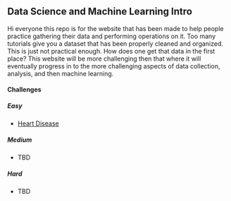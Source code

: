 ## Data Science and Machine Learning Intro

Hi everyone this repo is for the website that has been made to help people practice gathering their data and performing operations on it.
Too many tutorials give you a dataset that has been properly cleaned and organized.  This is just not practical enough.  How does one get that data in the first place?
This website will be more challenging then that where it will eventually progress in to the more challenging aspects of data collection, analysis, and then machine learning.

#### Challenges

##### Easy
* [Heart Disease](https://b2gdevs.github.io/MLIntro/heart-disease.html)

##### Medium
* TBD

##### Hard
* TBD
